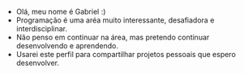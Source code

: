- Olá, meu nome é Gabriel :)
- Programação é uma aréa muito interessante, desafiadora e interdisciplinar.
- Não penso em continuar na área, mas pretendo continuar desenvolvendo e aprendendo.
- Usarei este perfil para compartilhar projetos pessoais que espero desenvolver.
